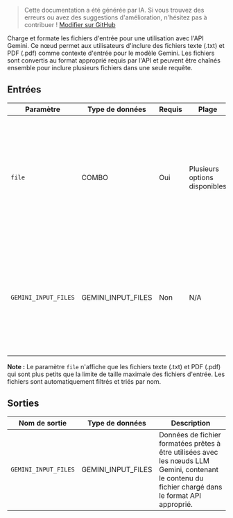 > Cette documentation a été générée par IA. Si vous trouvez des erreurs ou avez des suggestions d'amélioration, n'hésitez pas à contribuer ! [Modifier sur GitHub](https://github.com/Comfy-Org/embedded-docs/blob/main/comfyui_embedded_docs/docs/GeminiInputFiles/fr.md)

Charge et formate les fichiers d'entrée pour une utilisation avec l'API Gemini. Ce nœud permet aux utilisateurs d'inclure des fichiers texte (.txt) et PDF (.pdf) comme contexte d'entrée pour le modèle Gemini. Les fichiers sont convertis au format approprié requis par l'API et peuvent être chaînés ensemble pour inclure plusieurs fichiers dans une seule requête.

## Entrées

| Paramètre | Type de données | Requis | Plage | Description |
|-----------|-----------|----------|-------|-------------|
| `file` | COMBO | Oui | Plusieurs options disponibles | Fichiers d'entrée à inclure comme contexte pour le modèle. Accepte uniquement les fichiers texte (.txt) et PDF (.pdf) pour le moment. Les fichiers doivent être plus petits que la limite de taille maximale des fichiers d'entrée. |
| `GEMINI_INPUT_FILES` | GEMINI_INPUT_FILES | Non | N/A | Fichier(s) supplémentaire(s) optionnel(s) à regrouper avec le fichier chargé depuis ce nœud. Permet le chaînage des fichiers d'entrée afin qu'un seul message puisse inclure plusieurs fichiers d'entrée. |

**Note :** Le paramètre `file` n'affiche que les fichiers texte (.txt) et PDF (.pdf) qui sont plus petits que la limite de taille maximale des fichiers d'entrée. Les fichiers sont automatiquement filtrés et triés par nom.

## Sorties

| Nom de sortie | Type de données | Description |
|-------------|-----------|-------------|
| `GEMINI_INPUT_FILES` | GEMINI_INPUT_FILES | Données de fichier formatées prêtes à être utilisées avec les nœuds LLM Gemini, contenant le contenu du fichier chargé dans le format API approprié. |
